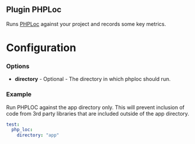 Plugin PHPLoc
-------------

Runs [PHPLoc](https://github.com/sebastianbergmann/phploc) against your project and records some key metrics.

Configuration
=============

### Options

* **directory** - Optional - The directory in which phploc should run. 

### Example

Run PHPLOC against the app directory only. This will prevent inclusion of code from 3rd party libraries that are included outside of the app directory.

```yml
test:
  php_loc:
    directory: "app"
```
